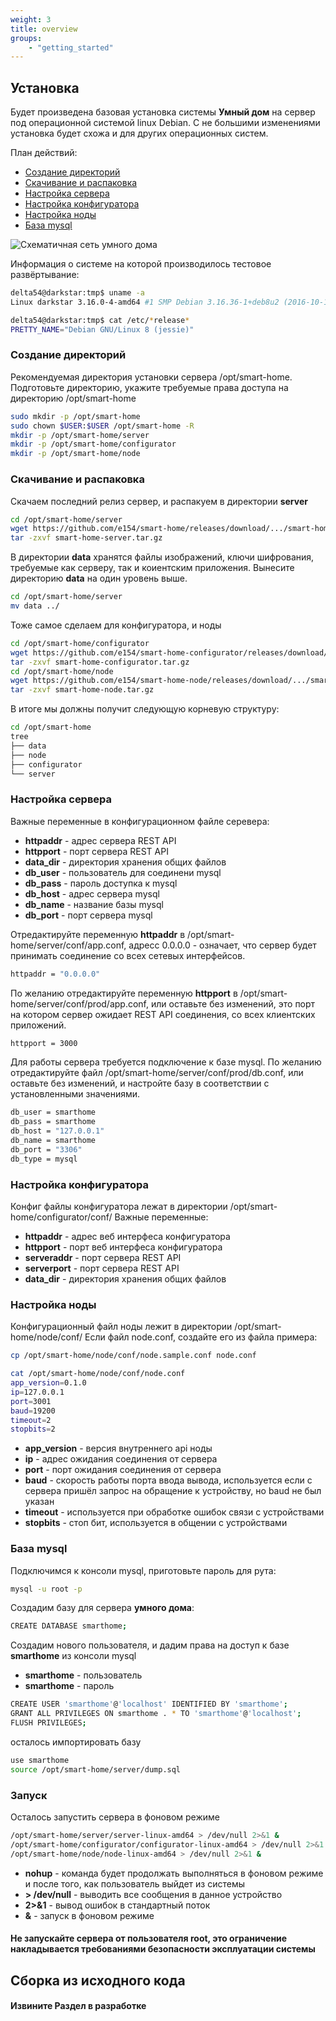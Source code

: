 ```yaml
---
weight: 3
title: overview
groups:
    - "getting_started"
---
```


<h2 id="install">Установка</h2>

Будет произведена базовая установка системы **Умный дом** на сервер под операционной системой linux Debian.
    С не большими изменениями установка будет схожа и для других операционных систем.

План действий:

    
*   <a href="#install-mkdir">Создание директорий</a>
*   <a href="#install-download-and-unpack">Скачивание и распаковка</a>
*   <a href="#install-server-conf">Настройка сервера</a>
*   <a href="#install-configuration-conf">Настройка конфигуратора</a>
*   <a href="#install-node-conf">Настройка ноды</a>
*   <a href="#install-mysql">База mysql</a>
    

<div class="row">
    <div class="col-md-6">
        <img src="/smart-home/img/default_network2.png" alt="Схематичная сеть умного дома" title="Схематичная сеть умного дома">
    </div>
</div>


Информация о системе на которой производилось тестовое развёртывание:

```bash
delta54@darkstar:tmp$ uname -a
Linux darkstar 3.16.0-4-amd64 #1 SMP Debian 3.16.36-1+deb8u2 (2016-10-19) x86_64 GNU/Linux
```

```bash
delta54@darkstar:tmp$ cat /etc/*release*
PRETTY_NAME="Debian GNU/Linux 8 (jessie)"
```

<h3 id="install-mkdir">Создание директорий</h3>

Рекомендуемая директория установки сервера /opt/smart-home. Подготовьте директорию, укажите требуемые права доступа на директорию
/opt/smart-home
    

```bash
sudo mkdir -p /opt/smart-home
sudo chown $USER:$USER /opt/smart-home -R
mkdir -p /opt/smart-home/server
mkdir -p /opt/smart-home/configurator
mkdir -p /opt/smart-home/node
```

<h3 id="install-download-and-unpack">Скачивание и распаковка</h3>

Скачаем последний релиз сервер, и распакуем в директории **server**

```bash
cd /opt/smart-home/server
wget https://github.com/e154/smart-home/releases/download/.../smart-home-server.tar.gz
tar -zxvf smart-home-server.tar.gz
```

В директории **data** хранятся файлы изображений, ключи шифрования, требуемые как серверу, так и коиентским приложения.
Вынесите директорию **data** на один уровень выше.

```bash
cd /opt/smart-home/server
mv data ../
```

Тоже самое сделаем для конфигуратора, и ноды

```bash
cd /opt/smart-home/configurator
wget https://github.com/e154/smart-home-configurator/releases/download/.../smart-home-configurator.tar.gz
tar -zxvf smart-home-configurator.tar.gz
cd /opt/smart-home/node
wget https://github.com/e154/smart-home-node/releases/download/.../smart-home-node.tar.gz
tar -zxvf smart-home-node.tar.gz
```

В итоге мы должны получит следующую корневую структуру:

```bash
cd /opt/smart-home
tree
├── data
├── node
├── configurator
└── server
```

<h3 id="install-server-conf">Настройка сервера</h3>

Важные переменные в конфигурационном файле серевера:
    
*   **httpaddr** - адрес сервера REST API
*   **httpport** - порт сервера REST API
*   **data_dir** - директория хранения общих файлов
*   **db_user** - пользователь для соединени mysql
*   **db_pass** - пароль доступка к mysql
*   **db_host** - адрес сервера mysql
*   **db_name** - название базы mysql
*   **db_port** - порт сервера mysql
    
Отредактируйте переменную **httpaddr** в /opt/smart-home/server/conf/app.conf,
адресс 0.0.0.0 - означает, что сервер будет принимать соединение со всех сетевых интерфейсов.

```bash
httpaddr = "0.0.0.0"
```

По желанию отредактируйте переменную **httpport** в /opt/smart-home/server/conf/prod/app.conf,
или оставьте без изменений, это порт на котором сервер ожидает REST API соединения, со всех клиентских
приложений.

```bash
httpport = 3000
```

Для работы сервера требуется подключение к базе mysql. По желанию отредактируйте файл /opt/smart-home/server/conf/prod/db.conf,
или оставьте без изменений, и настройте базу в соответствии с установленными значениями.

```bash
db_user = smarthome
db_pass = smarthome
db_host = "127.0.0.1"
db_name = smarthome
db_port = "3306"
db_type = mysql
```

<h3 id="install-configuration-conf">Настройка конфигуратора</h3>

Конфиг файлы конфигуратора лежат в директории /opt/smart-home/configurator/conf/
Важные переменные:
    
*   **httpaddr** - адрес веб интерфеса конфигуратора
*   **httpport** - порт веб интерфеса конфигуратора
*   **serveraddr** - порт сервера REST API
*   **serverport** - порт сервера REST API
*   **data_dir** - директория хранения общих файлов
    

<h3 id="install-node-conf">Настройка ноды</h3>

Конфигурационный файл ноды лежит в директории /opt/smart-home/node/conf/  Если файл node.conf, создайте его из файла примера:

```bash
cp /opt/smart-home/node/conf/node.sample.conf node.conf
```

```bash
cat /opt/smart-home/node/conf/node.conf
app_version=0.1.0
ip=127.0.0.1
port=3001
baud=19200
timeout=2
stopbits=2
```

    
*   **app_version** - версия внутреннего api ноды
*   **ip** - адрес ожидания соединения от сервера
*   **port** - порт ожидания соединения от сервера
*   **baud** - скорость работы порта ввода вывода, используется если с сервера пришёл запрос на
            обращение к устройству, но baud не был указан
*   **timeout** - используется при обработке ошибок связи с устройствами
*   **stopbits** - стоп бит, используется в общении с устройствами
    

<h3 id="install-mysql">База mysql</h3>

Подключимся к консоли mysql, приготовьте пароль для рута:

```bash
mysql -u root -p
```

Создадим базу для сервера **умного дома**:

```bash
CREATE DATABASE smarthome;
```

Создадим нового пользователя, и дадим права на доступ к базе **smarthome** из консоли mysql
    
*   **smarthome** - пользователь
*   **smarthome** - пароль
    

```bash
CREATE USER 'smarthome'@'localhost' IDENTIFIED BY 'smarthome';
GRANT ALL PRIVILEGES ON smarthome . * TO 'smarthome'@'localhost';
FLUSH PRIVILEGES;
```

осталось импортировать базу

```bash
use smarthome
source /opt/smart-home/server/dump.sql
```

<h3 id="install-exec">Запуск</h3>

Осталось запустить сервера в фоновом режиме

```bash
/opt/smart-home/server/server-linux-amd64 > /dev/null 2>&1 &
/opt/smart-home/configurator/configurator-linux-amd64 > /dev/null 2>&1 &
/opt/smart-home/node/node-linux-amd64 > /dev/null 2>&1 &
```
    
*   **nohup** - команда будет продолжать выполняться в фоновом режиме и после того, как пользователь выйдет из системы
*   **> /dev/null** - выводить все сообщения в данное устройство
*   **2>&1** - вывод ошибок в стандартный поток
*   **&** - запуск в фоновом режиме


<div class="boc-callout boc-callout-danger">
    <h4>Не запускайте сервера от пользователя root, это ограничение накладывается требованиями безопасности эксплуатации системы</h4>
</div>


<h2 id="install-from-source">Сборка из исходного кода</h2>

<div class="boc-callout boc-callout-info">
    <h4>Извините Раздел в разработке</h4>
</div>


